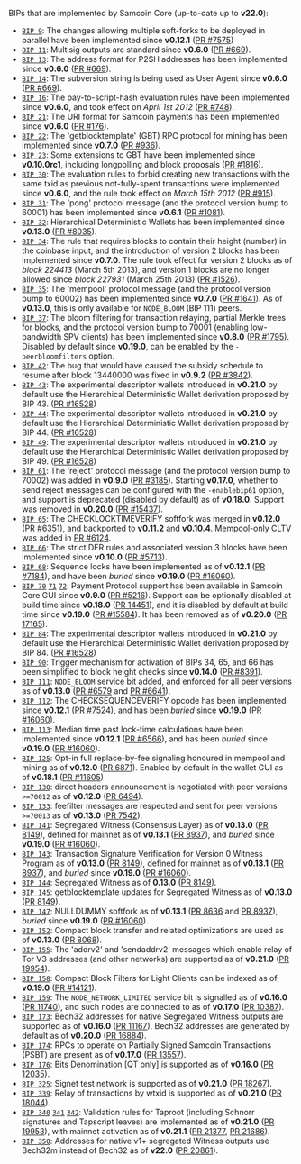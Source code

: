 BIPs that are implemented by Samcoin Core (up-to-date up to **v22.0**):

* [`BIP 9`](https://github.com/samcoin/bips/blob/master/bip-0009.mediawiki): The changes allowing multiple soft-forks to be deployed in parallel have been implemented since **v0.12.1**  ([PR #7575](https://github.com/samcoin/samcoin/pull/7575))
* [`BIP 11`](https://github.com/samcoin/bips/blob/master/bip-0011.mediawiki): Multisig outputs are standard since **v0.6.0** ([PR #669](https://github.com/samcoin/samcoin/pull/669)).
* [`BIP 13`](https://github.com/samcoin/bips/blob/master/bip-0013.mediawiki): The address format for P2SH addresses has been implemented since **v0.6.0** ([PR #669](https://github.com/samcoin/samcoin/pull/669)).
* [`BIP 14`](https://github.com/samcoin/bips/blob/master/bip-0014.mediawiki): The subversion string is being used as User Agent since **v0.6.0** ([PR #669](https://github.com/samcoin/samcoin/pull/669)).
* [`BIP 16`](https://github.com/samcoin/bips/blob/master/bip-0016.mediawiki): The pay-to-script-hash evaluation rules have been implemented since **v0.6.0**, and took effect on *April 1st 2012* ([PR #748](https://github.com/samcoin/samcoin/pull/748)).
* [`BIP 21`](https://github.com/samcoin/bips/blob/master/bip-0021.mediawiki): The URI format for Samcoin payments has been implemented since **v0.6.0** ([PR #176](https://github.com/samcoin/samcoin/pull/176)).
* [`BIP 22`](https://github.com/samcoin/bips/blob/master/bip-0022.mediawiki): The 'getblocktemplate' (GBT) RPC protocol for mining has been implemented since **v0.7.0** ([PR #936](https://github.com/samcoin/samcoin/pull/936)).
* [`BIP 23`](https://github.com/samcoin/bips/blob/master/bip-0023.mediawiki): Some extensions to GBT have been implemented since **v0.10.0rc1**, including longpolling and block proposals ([PR #1816](https://github.com/samcoin/samcoin/pull/1816)).
* [`BIP 30`](https://github.com/samcoin/bips/blob/master/bip-0030.mediawiki): The evaluation rules to forbid creating new transactions with the same txid as previous not-fully-spent transactions were implemented since **v0.6.0**, and the rule took effect on *March 15th 2012* ([PR #915](https://github.com/samcoin/samcoin/pull/915)).
* [`BIP 31`](https://github.com/samcoin/bips/blob/master/bip-0031.mediawiki): The 'pong' protocol message (and the protocol version bump to 60001) has been implemented since **v0.6.1** ([PR #1081](https://github.com/samcoin/samcoin/pull/1081)).
* [`BIP 32`](https://github.com/samcoin/bips/blob/master/bip-0032.mediawiki): Hierarchical Deterministic Wallets has been implemented since **v0.13.0** ([PR #8035](https://github.com/samcoin/samcoin/pull/8035)).
* [`BIP 34`](https://github.com/samcoin/bips/blob/master/bip-0034.mediawiki): The rule that requires blocks to contain their height (number) in the coinbase input, and the introduction of version 2 blocks has been implemented since **v0.7.0**. The rule took effect for version 2 blocks as of *block 224413* (March 5th 2013), and version 1 blocks are no longer allowed since *block 227931* (March 25th 2013) ([PR #1526](https://github.com/samcoin/samcoin/pull/1526)).
* [`BIP 35`](https://github.com/samcoin/bips/blob/master/bip-0035.mediawiki): The 'mempool' protocol message (and the protocol version bump to 60002) has been implemented since **v0.7.0** ([PR #1641](https://github.com/samcoin/samcoin/pull/1641)). As of **v0.13.0**, this is only available for `NODE_BLOOM` (BIP 111) peers.
* [`BIP 37`](https://github.com/samcoin/bips/blob/master/bip-0037.mediawiki): The bloom filtering for transaction relaying, partial Merkle trees for blocks, and the protocol version bump to 70001 (enabling low-bandwidth SPV clients) has been implemented since **v0.8.0** ([PR #1795](https://github.com/samcoin/samcoin/pull/1795)). Disabled by default since **v0.19.0**, can be enabled by the `-peerbloomfilters` option.
* [`BIP 42`](https://github.com/samcoin/bips/blob/master/bip-0042.mediawiki): The bug that would have caused the subsidy schedule to resume after block 13440000 was fixed in **v0.9.2** ([PR #3842](https://github.com/samcoin/samcoin/pull/3842)).
* [`BIP 43`](https://github.com/samcoin/bips/blob/master/bip-0043.mediawiki): The experimental descriptor wallets introduced in **v0.21.0** by default use the Hierarchical Deterministic Wallet derivation proposed by BIP 43. ([PR #16528](https://github.com/samcoin/samcoin/pull/16528))
* [`BIP 44`](https://github.com/samcoin/bips/blob/master/bip-0044.mediawiki): The experimental descriptor wallets introduced in **v0.21.0** by default use the Hierarchical Deterministic Wallet derivation proposed by BIP 44. ([PR #16528](https://github.com/samcoin/samcoin/pull/16528))
* [`BIP 49`](https://github.com/samcoin/bips/blob/master/bip-0049.mediawiki): The experimental descriptor wallets introduced in **v0.21.0** by default use the Hierarchical Deterministic Wallet derivation proposed by BIP 49. ([PR #16528](https://github.com/samcoin/samcoin/pull/16528))
* [`BIP 61`](https://github.com/samcoin/bips/blob/master/bip-0061.mediawiki): The 'reject' protocol message (and the protocol version bump to 70002) was added in **v0.9.0** ([PR #3185](https://github.com/samcoin/samcoin/pull/3185)). Starting **v0.17.0**, whether to send reject messages can be configured with the `-enablebip61` option, and support is deprecated (disabled by default) as of **v0.18.0**. Support was removed in **v0.20.0** ([PR #15437](https://github.com/samcoin/samcoin/pull/15437)).
* [`BIP 65`](https://github.com/samcoin/bips/blob/master/bip-0065.mediawiki): The CHECKLOCKTIMEVERIFY softfork was merged in **v0.12.0** ([PR #6351](https://github.com/samcoin/samcoin/pull/6351)), and backported to **v0.11.2** and **v0.10.4**. Mempool-only CLTV was added in [PR #6124](https://github.com/samcoin/samcoin/pull/6124).
* [`BIP 66`](https://github.com/samcoin/bips/blob/master/bip-0066.mediawiki): The strict DER rules and associated version 3 blocks have been implemented since **v0.10.0** ([PR #5713](https://github.com/samcoin/samcoin/pull/5713)).
* [`BIP 68`](https://github.com/samcoin/bips/blob/master/bip-0068.mediawiki): Sequence locks have been implemented as of **v0.12.1**  ([PR #7184](https://github.com/samcoin/samcoin/pull/7184)), and have been *buried* since **v0.19.0** ([PR #16060](https://github.com/samcoin/samcoin/pull/16060)).
* [`BIP 70`](https://github.com/samcoin/bips/blob/master/bip-0070.mediawiki) [`71`](https://github.com/samcoin/bips/blob/master/bip-0071.mediawiki) [`72`](https://github.com/samcoin/bips/blob/master/bip-0072.mediawiki):
  Payment Protocol support has been available in Samcoin Core GUI since **v0.9.0** ([PR #5216](https://github.com/samcoin/samcoin/pull/5216)).
  Support can be optionally disabled at build time since **v0.18.0** ([PR 14451](https://github.com/samcoin/samcoin/pull/14451)),
  and it is disabled by default at build time since **v0.19.0** ([PR #15584](https://github.com/samcoin/samcoin/pull/15584)).
  It has been removed as of **v0.20.0** ([PR 17165](https://github.com/samcoin/samcoin/pull/17165)).
* [`BIP 84`](https://github.com/samcoin/bips/blob/master/bip-0084.mediawiki): The experimental descriptor wallets introduced in **v0.21.0** by default use the Hierarchical Deterministic Wallet derivation proposed by BIP 84. ([PR #16528](https://github.com/samcoin/samcoin/pull/16528))
* [`BIP 90`](https://github.com/samcoin/bips/blob/master/bip-0090.mediawiki): Trigger mechanism for activation of BIPs 34, 65, and 66 has been simplified to block height checks since **v0.14.0** ([PR #8391](https://github.com/samcoin/samcoin/pull/8391)).
* [`BIP 111`](https://github.com/samcoin/bips/blob/master/bip-0111.mediawiki): `NODE_BLOOM` service bit added, and enforced for all peer versions as of **v0.13.0** ([PR #6579](https://github.com/samcoin/samcoin/pull/6579) and [PR #6641](https://github.com/samcoin/samcoin/pull/6641)).
* [`BIP 112`](https://github.com/samcoin/bips/blob/master/bip-0112.mediawiki): The CHECKSEQUENCEVERIFY opcode has been implemented since **v0.12.1** ([PR #7524](https://github.com/samcoin/samcoin/pull/7524)), and has been *buried* since **v0.19.0** ([PR #16060](https://github.com/samcoin/samcoin/pull/16060)).
* [`BIP 113`](https://github.com/samcoin/bips/blob/master/bip-0113.mediawiki): Median time past lock-time calculations have been implemented since **v0.12.1** ([PR #6566](https://github.com/samcoin/samcoin/pull/6566)), and has been *buried* since **v0.19.0** ([PR #16060](https://github.com/samcoin/samcoin/pull/16060)).
* [`BIP 125`](https://github.com/samcoin/bips/blob/master/bip-0125.mediawiki): Opt-in full replace-by-fee signaling honoured in mempool and mining as of **v0.12.0** ([PR 6871](https://github.com/samcoin/samcoin/pull/6871)). Enabled by default in the wallet GUI as of **v0.18.1** ([PR #11605](https://github.com/samcoin/samcoin/pull/11605))
* [`BIP 130`](https://github.com/samcoin/bips/blob/master/bip-0130.mediawiki): direct headers announcement is negotiated with peer versions `>=70012` as of **v0.12.0** ([PR 6494](https://github.com/samcoin/samcoin/pull/6494)).
* [`BIP 133`](https://github.com/samcoin/bips/blob/master/bip-0133.mediawiki): feefilter messages are respected and sent for peer versions `>=70013` as of **v0.13.0** ([PR 7542](https://github.com/samcoin/samcoin/pull/7542)).
* [`BIP 141`](https://github.com/samcoin/bips/blob/master/bip-0141.mediawiki): Segregated Witness (Consensus Layer) as of **v0.13.0** ([PR 8149](https://github.com/samcoin/samcoin/pull/8149)), defined for mainnet as of **v0.13.1** ([PR 8937](https://github.com/samcoin/samcoin/pull/8937)), and *buried* since **v0.19.0** ([PR #16060](https://github.com/samcoin/samcoin/pull/16060)).
* [`BIP 143`](https://github.com/samcoin/bips/blob/master/bip-0143.mediawiki): Transaction Signature Verification for Version 0 Witness Program as of **v0.13.0** ([PR 8149](https://github.com/samcoin/samcoin/pull/8149)), defined for mainnet as of **v0.13.1** ([PR 8937](https://github.com/samcoin/samcoin/pull/8937)), and *buried* since **v0.19.0** ([PR #16060](https://github.com/samcoin/samcoin/pull/16060)).
* [`BIP 144`](https://github.com/samcoin/bips/blob/master/bip-0144.mediawiki): Segregated Witness as of **0.13.0** ([PR 8149](https://github.com/samcoin/samcoin/pull/8149)).
* [`BIP 145`](https://github.com/samcoin/bips/blob/master/bip-0145.mediawiki): getblocktemplate updates for Segregated Witness as of **v0.13.0** ([PR 8149](https://github.com/samcoin/samcoin/pull/8149)).
* [`BIP 147`](https://github.com/samcoin/bips/blob/master/bip-0147.mediawiki): NULLDUMMY softfork as of **v0.13.1** ([PR 8636](https://github.com/samcoin/samcoin/pull/8636) and [PR 8937](https://github.com/samcoin/samcoin/pull/8937)), *buried* since **v0.19.0** ([PR #16060](https://github.com/samcoin/samcoin/pull/16060)).
* [`BIP 152`](https://github.com/samcoin/bips/blob/master/bip-0152.mediawiki): Compact block transfer and related optimizations are used as of **v0.13.0** ([PR 8068](https://github.com/samcoin/samcoin/pull/8068)).
* [`BIP 155`](https://github.com/samcoin/bips/blob/master/bip-0155.mediawiki): The 'addrv2' and 'sendaddrv2' messages which enable relay of Tor V3 addresses (and other networks) are supported as of **v0.21.0** ([PR 19954](https://github.com/samcoin/samcoin/pull/19954)).
* [`BIP 158`](https://github.com/samcoin/bips/blob/master/bip-0158.mediawiki): Compact Block Filters for Light Clients can be indexed as of **v0.19.0** ([PR #14121](https://github.com/samcoin/samcoin/pull/14121)).
* [`BIP 159`](https://github.com/samcoin/bips/blob/master/bip-0159.mediawiki): The `NODE_NETWORK_LIMITED` service bit is signalled as of **v0.16.0** ([PR 11740](https://github.com/samcoin/samcoin/pull/11740)), and such nodes are connected to as of **v0.17.0** ([PR 10387](https://github.com/samcoin/samcoin/pull/10387)).
* [`BIP 173`](https://github.com/samcoin/bips/blob/master/bip-0173.mediawiki): Bech32 addresses for native Segregated Witness outputs are supported as of **v0.16.0** ([PR 11167](https://github.com/samcoin/samcoin/pull/11167)). Bech32 addresses are generated by default as of **v0.20.0** ([PR 16884](https://github.com/samcoin/samcoin/pull/16884)).
* [`BIP 174`](https://github.com/samcoin/bips/blob/master/bip-0174.mediawiki): RPCs to operate on Partially Signed Samcoin Transactions (PSBT) are present as of **v0.17.0** ([PR 13557](https://github.com/samcoin/samcoin/pull/13557)).
* [`BIP 176`](https://github.com/samcoin/bips/blob/master/bip-0176.mediawiki): Bits Denomination [QT only] is supported as of **v0.16.0** ([PR 12035](https://github.com/samcoin/samcoin/pull/12035)).
* [`BIP 325`](https://github.com/samcoin/bips/blob/master/bip-0325.mediawiki): Signet test network is supported as of **v0.21.0** ([PR 18267](https://github.com/samcoin/samcoin/pull/18267)).
* [`BIP 339`](https://github.com/samcoin/bips/blob/master/bip-0339.mediawiki): Relay of transactions by wtxid is supported as of **v0.21.0** ([PR 18044](https://github.com/samcoin/samcoin/pull/18044)).
* [`BIP 340`](https://github.com/samcoin/bips/blob/master/bip-0340.mediawiki)
  [`341`](https://github.com/samcoin/bips/blob/master/bip-0341.mediawiki)
  [`342`](https://github.com/samcoin/bips/blob/master/bip-0342.mediawiki):
  Validation rules for Taproot (including Schnorr signatures and Tapscript
  leaves) are implemented as of **v0.21.0** ([PR 19953](https://github.com/samcoin/samcoin/pull/19953)),
  with mainnet activation as of **v0.21.1** ([PR 21377](https://github.com/samcoin/samcoin/pull/21377),
  [PR 21686](https://github.com/samcoin/samcoin/pull/21686)).
* [`BIP 350`](https://github.com/samcoin/bips/blob/master/bip-0350.mediawiki): Addresses for native v1+ segregated Witness outputs use Bech32m instead of Bech32 as of **v22.0** ([PR 20861](https://github.com/samcoin/samcoin/pull/20861)).
